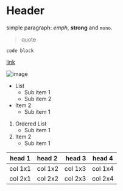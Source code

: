 # Header

<!-- comment -->

simple paragraph: *emph*, **strong** and `mono`.

> quote

```plain
code block
```

[link](https://www.dokuwiki.org)

![image](https://secure.php.net/images/php.gif)

* List
    - Sub item 1
    - Sub item 2
* Item 2
    - Sub item 1

1. Ordered List
    - Sub item 1
2. Item 2
    - Sub item 1

| head 1 | head 2 | head 3 | head 4 |
|:---: | :---| ---: | --- |
| col 1x1 | col 1x2 | col 1x3 | col 1x4 |
| col 2x1 | col 2x2 | col 2x3 | col 2x4 |
